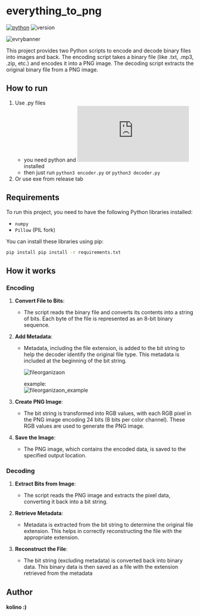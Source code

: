 # everything_to_png
[![python](https://img.shields.io/badge/Python-3.9-3776AB.svg?style=flat&logo=python&logoColor=white)](https://www.python.org) ![version](https://img.shields.io/badge/version-1.0-green)

![evrybanner](https://github.com/user-attachments/assets/81f03466-d575-4d29-a254-46d7453a0e2e)

This project provides two Python scripts to encode and decode binary files into images and back. The encoding script takes a binary file (like .txt, .mp3, .zip, etc.) and encodes it into a PNG image. The decoding script extracts the original binary file from a PNG image.

## How to run
1. Use .py files 
   - you need python and ![Requirements](https://github.com/kolinov2/everything_to_png/edit/main/README.md#requirements) installed
   - then just run ```python3 encoder.py``` or ```python3 decoder.py```
2. Or use exe from release tab

## Requirements

To run this project, you need to have the following Python libraries installed:

- `numpy`
- `Pillow` (PIL fork)

You can install these libraries using pip:

```bash
pip install pip install -r requirements.txt
```


## How it works
### Encoding

1. **Convert File to Bits**:
   - The script reads the binary file and converts its contents into a string of bits. Each byte of the file is represented as an 8-bit binary sequence.

2. **Add Metadata**:
   - Metadata, including the file extension, is added to the bit string to help the decoder identify the original file type. This metadata is included at the beginning of the bit string.
     
     ![fileorganizaon](https://github.com/user-attachments/assets/baa5c130-e713-4284-9693-6fb28a4d239e)

     example:   
     ![fileorganizaon_example](https://github.com/user-attachments/assets/07b38f95-28a6-4810-a960-15c2c2164567)

3. **Create PNG Image**:
   - The bit string is transformed into RGB values, with each RGB pixel in the PNG image encoding 24 bits (8 bits per color channel). These RGB values are used to generate the PNG image.

4. **Save the Image**:
   - The PNG image, which contains the encoded data, is saved to the specified output location.
    
### Decoding

1. **Extract Bits from Image**:
   - The script reads the PNG image and extracts the pixel data, converting it back into a bit string.

2. **Retrieve Metadata**:
   - Metadata is extracted from the bit string to determine the original file extension. This helps in correctly reconstructing the file with the appropriate extension.

3. **Reconstruct the File**:
   - The bit string (excluding metadata) is converted back into binary data. This binary data is then saved as a file with the extension retrieved from the metadata

## Author
#### kolino :)



